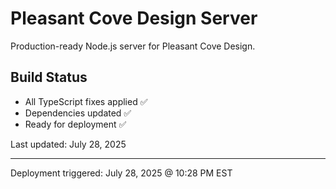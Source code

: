 # Pleasant Cove Design Server

Production-ready Node.js server for Pleasant Cove Design.

## Build Status
- All TypeScript fixes applied ✅
- Dependencies updated ✅
- Ready for deployment ✅

Last updated: July 28, 2025

---
Deployment triggered: July 28, 2025 @ 10:28 PM EST 